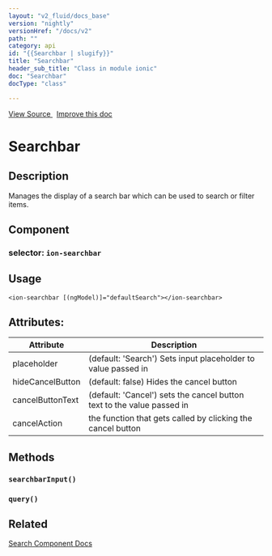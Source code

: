 ```yaml
---
layout: "v2_fluid/docs_base"
version: "nightly"
versionHref: "/docs/v2"
path: ""
category: api
id: "{{Searchbar | slugify}}"
title: "Searchbar"
header_sub_title: "Class in module ionic"
doc: "Searchbar"
docType: "class"

---
```





<div class="improve-docs">
  <a href='http://github.com/driftyco/ionic2/tree/master/ionic/components/searchbar/searchbar.ts#L7'>
    View Source
  </a>
  &nbsp;
  <a href='http://github.com/driftyco/ionic2/edit/master/ionic/components/searchbar/searchbar.ts#L7'>
    Improve this doc
  </a>

</div>




<h1 class="api-title">


Searchbar






</h1>






<h2>Description</h2>

<p>Manages the display of a search bar which can be used to search or filter items.</p>


<h2>Component</h2>
<h3>selector: <code>ion-searchbar</code></h3>

<h2>Usage</h2>

<pre><code class="lang-html">&lt;ion-searchbar [(ngModel)]=&quot;defaultSearch&quot;&gt;&lt;/ion-searchbar&gt;
</code></pre>






<h2>Attributes:</h2>
<table class="table" style="margin:0;">
<thead>
<tr>
<th>Attribute</th>













<th>Description</th>
</tr>
</thead>
<tbody>

<tr>
<td>
placeholder
</td>



<td>
(default: 'Search') Sets input placeholder to value passed in
</td>
</tr>

<tr>
<td>
hideCancelButton
</td>



<td>
(default: false) Hides the cancel button
</td>
</tr>

<tr>
<td>
cancelButtonText
</td>



<td>
(default: 'Cancel') sets the cancel button text to the value passed in
</td>
</tr>

<tr>
<td>
cancelAction
</td>



<td>
the function that gets called by clicking the cancel button
</td>
</tr>

</tbody>
</table>


<h2>Methods</h2>

<div id="searchbarInput"></div>

<h3>
<code>searchbarInput()</code>

</h3>












<div id="query"></div>

<h3>
<code>query()</code>

</h3>












<h2>Related</h2>

<a href='/docs/v2/components#search'>Search Component Docs</a><!-- end content block -->


<!-- end body block -->

